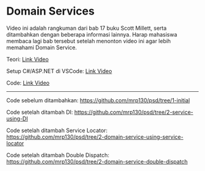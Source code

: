 # Domain Services

Video ini adalah rangkuman dari bab 17 buku Scott Millett, serta ditambahkan dengan beberapa informasi lainnya. Harap mahasiswa membaca lagi bab tersebut setelah menonton video ini agar lebih memahami Domain Service.

Teori: [Link Video](https://www.youtube.com/watch?v=tBhYkUMRwMc&list=PLG_Cu5FmqSk1Sc6XxZ19E4hk_u0mswmwj&index=1)

Setup C#/ASP.NET di VSCode: [Link Video](https://www.youtube.com/watch?v=pW3jPLuFRrM&list=PLG_Cu5FmqSk1Sc6XxZ19E4hk_u0mswmwj&index=2)

Code: [Link Video](https://www.youtube.com/watch?v=308E_pGFuZ0&list=PLG_Cu5FmqSk1Sc6XxZ19E4hk_u0mswmwj&index=3)

---

Code sebelum ditambahkan: https://github.com/mrp130/psd/tree/1-initial

Code setelah ditambah DI: https://github.com/mrp130/psd/tree/2-service-using-DI

Code setelah ditambah Service Locator: https://github.com/mrp130/psd/tree/2-domain-service-using-service-locator

Code setelah ditambah Double Dispatch: https://github.com/mrp130/psd/tree/2-domain-service-double-dispatch
